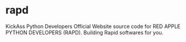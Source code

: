 # rapd
KickAss Python Developers
Official Website source code for RED APPLE PYTHON DEVELOPERS (RAPD). 
Building Rapid softwares for you.
